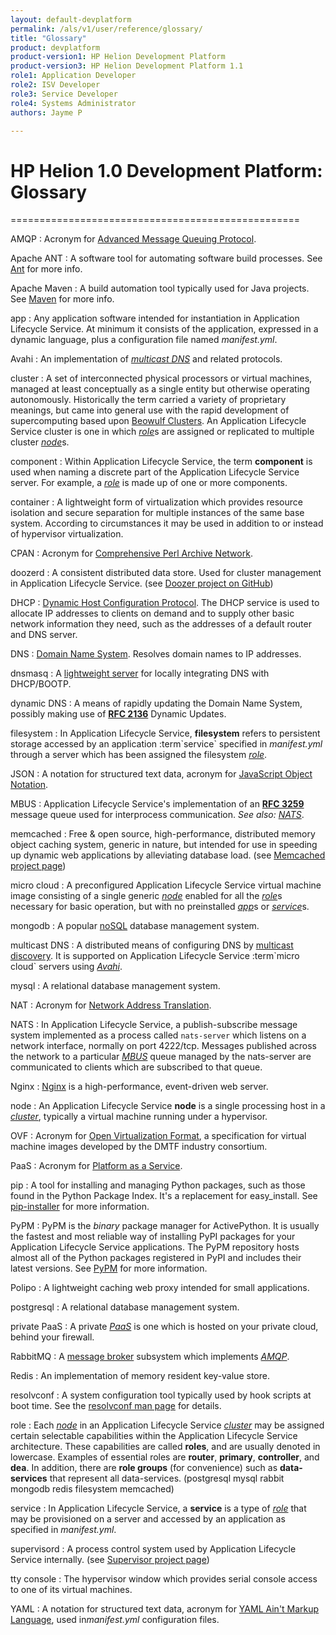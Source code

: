 ```yaml
---
layout: default-devplatform
permalink: /als/v1/user/reference/glossary/
title: "Glossary"
product: devplatform
product-version1: HP Helion Development Platform
product-version3: HP Helion Development Platform 1.1
role1: Application Developer 
role2: ISV Developer
role3: Service Developer
role4: Systems Administrator
authors: Jayme P

---
```

<!--PUBLISHED-->

# HP Helion 1.0 Development Platform: Glossary[](#index-0 "Permalink to this headline")
==================================================

AMQP
:   Acronym for [Advanced Message Queuing
    Protocol](http://en.wikipedia.org/wiki/Advanced_Message_Queuing_Protocol).

Apache ANT
:   A software tool for automating software build processes. See
    [Ant](http://ant.apache.org/) for more info.

Apache Maven
:   A build automation tool typically used for Java projects. See
    [Maven](http://maven.apache.org/) for more info.

app
:   Any application software intended for instantiation in Application Lifecycle Service. At
    minimum it consists of the application, expressed in a dynamic
    language, plus a configuration file named 
    *manifest.yml*.

Avahi
:   An implementation of [*multicast DNS*](#term-multicast-dns) and
    related protocols.

cluster
:   A set of interconnected physical processors or virtual machines,
    managed at least conceptually as a single entity but otherwise
    operating autonomously. Historically the term carried a variety of
    proprietary meanings, but came into general use with the rapid
    development of supercomputing based upon [Beowulf
    Clusters](http://en.wikipedia.org/wiki/Beowulf_cluster). An Application Lifecycle Service
    cluster is one in which [*role*](#term-role)s are assigned or
    replicated to multiple cluster [*node*](#term-node)s.

component
:   Within Application Lifecycle Service, the term **component** is used when naming a
    discrete part of the Application Lifecycle Service server. For example, a
    [*role*](#term-role) is made up of one or more components.

container
:   A lightweight form of virtualization which provides resource
    isolation and secure separation for multiple instances of the same
    base system. According to circumstances it may be used in addition
    to or instead of hypervisor virtualization.

CPAN
:   Acronym for [Comprehensive Perl Archive
    Network](http://www.cpan.org/).

doozerd
:   A consistent distributed data store. Used for cluster management in
    Application Lifecycle Service. (see [Doozer project on
    GitHub](https://github.com/ha/doozerd/#readme))

DHCP
:   [Dynamic Host Configuration
    Protocol](http://en.wikipedia.org/wiki/Dynamic_Host_Configuration_Protocol).
    The DHCP service is used to allocate IP addresses to clients on
    demand and to supply other basic network information they need, such
    as the addresses of a default router and DNS server.

DNS
:   [Domain Name
    System](http://en.wikipedia.org/wiki/Domain_Name_System). Resolves
    domain names to IP addresses.

dnsmasq
:   A [lightweight server](http://en.wikipedia.org/wiki/Dnsmasq) for
    locally integrating DNS with DHCP/BOOTP.

dynamic DNS
:   A means of rapidly updating the Domain Name System, possibly making
    use of [**RFC 2136**](http://tools.ietf.org/html/rfc2136)
    Dynamic Updates.

filesystem
:   In Application Lifecycle Service, **filesystem** refers to persistent storage accessed by
    an application :term\`service\` specified in *manifest.yml* through
    a server which has been assigned the filesystem
    [*role*](#term-role).

JSON
:   A notation for structured text data, acronym for [JavaScript Object
    Notation](http://en.wikipedia.org/wiki/JSON).

MBUS
:   Application Lifecycle Service's implementation of an [**RFC
    3259**](http://tools.ietf.org/html/rfc3259) message queue used
    for interprocess communication. *See also:* [*NATS*](#term-nats).

memcached
:   Free & open source, high-performance, distributed memory object
    caching system, generic in nature, but intended for use in speeding
    up dynamic web applications by alleviating database load. (see
    [Memcached project page](http://memcached.org/))

micro cloud
:   A preconfigured Application Lifecycle Service virtual machine image consisting of a
    single generic [*node*](#term-node) enabled for all the
    [*role*](#term-role)s necessary for basic operation, but with no
    preinstalled [*app*](#term-app)s or [*service*](#term-service)s.

mongodb
:   A popular [noSQL](http://en.wikipedia.org/wiki/NoSQL) database
    management system.

multicast DNS
:   A distributed means of configuring DNS by [multicast
    discovery](http://en.wikipedia.org/wiki/Multicast_DNS). It is
    supported on Application Lifecycle Service :term\`micro cloud\` servers using
    [*Avahi*](#term-avahi).

mysql
:   A relational database management system.

NAT
:   Acronym for [Network Address
    Translation](http://en.wikipedia.org/wiki/Network_address_translation).

NATS
:   In Application Lifecycle Service, a publish-subscribe message system implemented as a
    process called `nats-server` which listens on a
    network interface, normally on port 4222/tcp. Messages published
    across the network to a particular [*MBUS*](#term-mbus) queue
    managed by the nats-server are communicated to clients which are
    subscribed to that queue.

Nginx
:   [Nginx](http://wiki.nginx.org/) is a high-performance, event-driven
    web server.

node
:   An Application Lifecycle Service **node** is a single processing host in a
    [*cluster*](#term-cluster), typically a virtual machine running
    under a hypervisor.

OVF
:   Acronym for [Open Virtualization
    Format](http://dmtf.org/standards/ovf), a specification for virtual
    machine images developed by the DMTF industry consortium.

PaaS
:   Acronym for [Platform as a
    Service](http://en.wikipedia.org/wiki/Platform_as_a_service).

pip
:   A tool for installing and managing Python packages, such as those
    found in the Python Package Index. It's a replacement for
    easy\_install. See
    [pip-installer](http://www.pip-installer.org/en/latest/) for more
    information.

PyPM
:   PyPM is the *binary* package manager for ActivePython. It is usually
    the fastest and most reliable way of installing PyPI packages for
    your Application Lifecycle Service applications. The PyPM repository hosts almost all of
    the Python packages registered in PyPI and includes their latest
    versions. See [PyPM](http://code.activestate.com/pypm) for more
    information.

Polipo
:   A lightweight caching web proxy intended for small applications.

postgresql
:   A relational database management system.

private PaaS
:   A private [*PaaS*](#term-paas) is one which is hosted on your
    private cloud, behind your firewall.

RabbitMQ
:   A [message broker](http://en.wikipedia.org/wiki/Message_broker)
    subsystem which implements [*AMQP*](#term-amqp).

Redis
:   An implementation of memory resident key-value store.

resolvconf
:   A system configuration tool typically used by hook scripts at boot
    time. See the [resolvconf man
    page](http://manpages.ubuntu.com/manpages/man8/resolvconf.8)
    for details.

role
:   Each [*node*](#term-node) in an Application Lifecycle Service [*cluster*](#term-cluster)
    may be assigned certain selectable capabilities within the Application Lifecycle Service
    architecture. These capabilities are called **roles**, and are
    usually denoted in lowercase. Examples of essential roles are
    **router**, **primary**, **controller**, and **dea**. In addition,
    there are **role groups** (for convenience) such as
    **data-services** that represent all data-services. (postgresql
    mysql rabbit mongodb redis filesystem memcached)

service
:   In Application Lifecycle Service, a **service** is a type of [*role*](#term-role) that
    may be provisioned on a server and accessed by an application as
    specified in *manifest.yml*.

supervisord
:   A process control system used by Application Lifecycle Service internally. (see
    [Supervisor project page](http://supervisord.org/))

tty console
:   The hypervisor window which provides serial console access to one of
    its virtual machines.

YAML
:   A notation for structured text data, acronym for [YAML Ain't Markup
    Language](http://en.wikipedia.org/wiki/YAML), used in*manifest.yml* configuration files.

